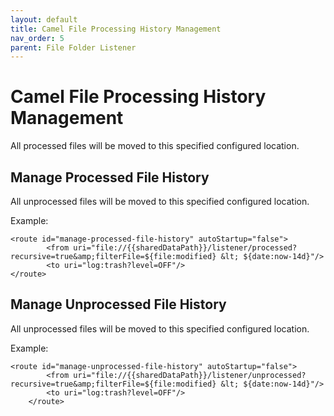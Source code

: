```yaml
---
layout: default
title: Camel File Processing History Management
nav_order: 5
parent: File Folder Listener
---
```

# Camel File Processing History Management
All processed files will be moved to this specified configured location.


## Manage Processed File History
All unprocessed files will be moved to this specified configured location.

Example:
```
<route id="manage-processed-file-history" autoStartup="false">
        <from uri="file://{{sharedDataPath}}/listener/processed?recursive=true&amp;filterFile=${file:modified} &lt; ${date:now-14d}"/>
        <to uri="log:trash?level=OFF"/>
</route>
```


## Manage Unprocessed File History

All unprocessed files will be moved to this specified configured location.

Example:
```
<route id="manage-unprocessed-file-history" autoStartup="false">
        <from uri="file://{{sharedDataPath}}/listener/unprocessed?recursive=true&amp;filterFile=${file:modified} &lt; ${date:now-14d}"/>
        <to uri="log:trash?level=OFF"/>
    </route>
```